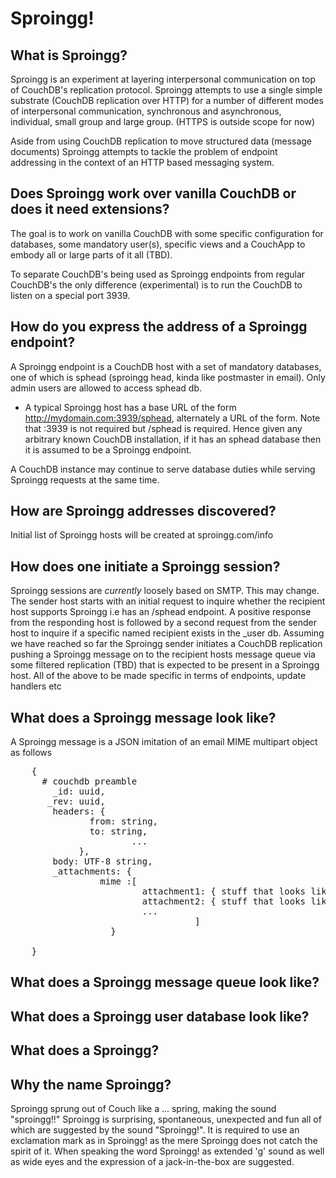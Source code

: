 Sproingg!
=========

What is Sproingg?
-----------------

Sproingg is an experiment at layering interpersonal communication on top of CouchDB's replication protocol.
Sproingg attempts to use a single simple substrate (CouchDB replication over HTTP) for a number of different modes of interpersonal communication, synchronous and asynchronous, individual, small group and large group. (HTTPS is outside scope for now)

Aside from using CouchDB replication to move structured data (message documents) Sproingg attempts to tackle the problem of endpoint addressing in the context of an HTTP based messaging system.


Does Sproingg work over vanilla CouchDB or does it need extensions?
-------------------------------------------------------------------

The goal is to work on vanilla CouchDB with some specific configuration for databases, some mandatory user(s), specific views and a CouchApp to embody all or large parts of it all (TBD).

To separate CouchDB's being used as Sproingg endpoints from regular CouchDB's the only difference (experimental) is to run the CouchDB to listen on a special port 3939.

How do you express the address of a Sproingg endpoint?
------------------------------------------------------

A Sproingg endpoint is a CouchDB host with a set of mandatory databases, one of which is sphead (sproingg head, kinda like postmaster in email). Only admin users are allowed to access sphead db.  

* A typical Sproingg host has a base URL of the form http://mydomain.com:3939/sphead, alternately a URL of the form.  Note that :3939 is not required but /sphead is required. Hence given any arbitrary known CouchDB installation, if it has an sphead database then it is assumed to be a Sproingg endpoint.  

A CouchDB instance may continue to serve database duties while serving Sproingg requests at the same time.

How are Sproingg addresses discovered?
----------------------------------------

Initial list of Sproingg hosts will be created at sproingg.com/info

How does one initiate a Sproingg session?
-------------------------------------------

Sproingg sessions are *currently* loosely based on SMTP.  This may change.
The sender host starts with an initial request to inquire whether the recipient host supports Sproingg i.e has an /sphead endpoint.
A positive response from the responding host is followed by a second request from the sender host to inquire if a specific named recipient exists in the _user db.
Assuming we have reached so far the Sproingg sender initiates a CouchDB replication pushing a Sproingg message on to the recipient hosts message queue via some filtered replication (TBD) that is expected to be present in a Sproingg host.
All of the above to be made specific in terms of endpoints, update handlers etc

What does a Sproingg message look like?
-----------------------------------------

A Sproingg message is a JSON imitation of an email MIME multipart object as follows

<pre>
	{
	  # couchdb preamble
	    _id: uuid,
	   _rev: uuid,
	    headers: {
	 	       from: string,
	 	       to: string,
                       ...
		     },
	    body: UTF-8 string,
	    _attachments: {
			     mime :[
			             attachment1: { stuff that looks like MIME subpart },
			             attachment2: { stuff that looks like MIME subpart },
			             ...
                                   ]
		           }

	}
</pre>	










What does a Sproingg message queue look like?
-----------------------------------------------

What does a Sproingg user database look like?
-----------------------------------------------

What does a Sproingg? 
----------------------

Why the name Sproingg?
---------------------

Sproingg sprung out of Couch like a ... spring, making the sound "sproingg!!"
Sproingg is surprising, spontaneous, unexpected and fun all of which are suggested by the sound "Sproingg!".
It is required to use an exclamation mark as in Sproingg! as the mere Sproingg does not catch the spirit of it.
When speaking the word Sproingg! as extended 'g' sound as well as wide eyes and the expression of a jack-in-the-box are suggested.


